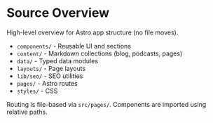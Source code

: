 # Source Overview

High-level overview for Astro app structure (no file moves).

- `components/` - Reusable UI and sections
- `content/` - Markdown collections (blog, podcasts, pages)
- `data/` - Typed data modules
- `layouts/` - Page layouts
- `lib/seo/` - SEO utilities
- `pages/` - Astro routes
- `styles/` - CSS

Routing is file-based via `src/pages/`. Components are imported using relative paths.
